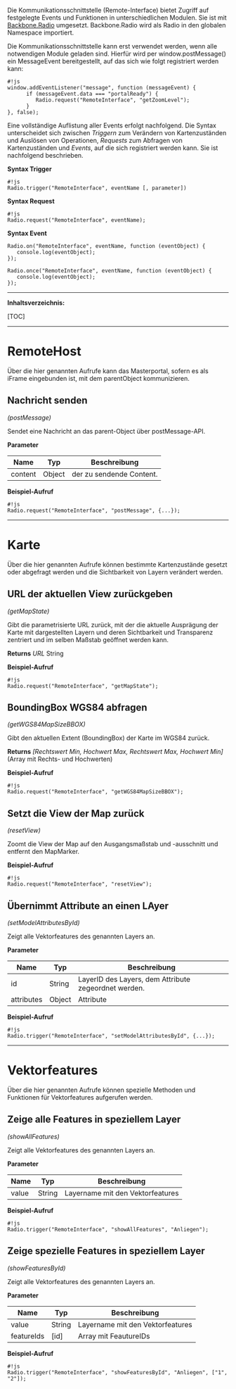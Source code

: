 Die Kommunikationsschnittstelle (Remote-Interface) bietet Zugriff auf festgelegte Events und Funktionen in unterschiedlichen Modulen. Sie ist mit [Backbone.Radio](https://github.com/marionettejs/backbone.radio) umgesetzt. Backbone.Radio wird als Radio in den globalen Namespace importiert.

Die Kommunikationsschnittstelle kann erst verwendet werden, wenn alle notwendigen Module geladen sind. Hierfür wird per window.postMessage() ein MessageEvent bereitgestellt, auf das sich wie folgt registriert werden kann:

```
#!js
window.addEventListener("message", function (messageEvent) {
      if (messageEvent.data === "portalReady") {
         Radio.request("RemoteInterface", "getZoomLevel");
      }
}, false);

```

Eine vollständige Auflistung aller Events erfolgt nachfolgend. Die Syntax unterscheidet sich zwischen *Triggern* zum Verändern von Kartenzuständen und Auslösen von Operationen, *Requests* zum Abfragen von Kartenzuständen und *Events*, auf die sich registriert werden kann. Sie ist nachfolgend beschrieben.


**Syntax Trigger**
```
#!js
Radio.trigger("RemoteInterface", eventName [, parameter])
```

**Syntax Request**
```
#!js
Radio.request("RemoteInterface", eventName);
```

**Syntax Event**
```
Radio.on("RemoteInterface", eventName, function (eventObject) {
   console.log(eventObject);
});

Radio.once("RemoteInterface", eventName, function (eventObject) {
   console.log(eventObject);
});
```

---
**Inhaltsverzeichnis:**

[TOC]

---
# **RemoteHost**

Über die hier genannten Aufrufe kann das Masterportal, sofern es als iFrame eingebunden ist, mit dem parentObject kommunizieren.

## Nachricht senden
*(postMessage)*

Sendet eine Nachricht an das parent-Object über postMessage-API.

**Parameter**

|Name|Typ|Beschreibung|
|----|---|------------|
|content|Object|der zu sendende Content.|

**Beispiel-Aufruf**
```
#!js
Radio.request("RemoteInterface", "postMessage", {...});
```

---
# **Karte**

Über die hier genannten Aufrufe können bestimmte Kartenzustände gesetzt oder abgefragt werden und die Sichtbarkeit von Layern verändert werden.

## URL der aktuellen View zurückgeben
*(getMapState)*

Gibt die parametrisierte URL zurück, mit der die aktuelle Ausprägung der Karte mit dargestellten Layern und deren Sichtbarkeit und Transparenz zentriert und im selben Maßstab geöffnet werden kann.


**Returns** *URL* String


**Beispiel-Aufruf**
```
#!js
Radio.request("RemoteInterface", "getMapState");
```

## BoundingBox WGS84 abfragen
*(getWGS84MapSizeBBOX)*

Gibt den aktuellen Extent (BoundingBox) der Karte im WGS84 zurück.


**Returns** *[Rechtswert Min, Hochwert Max, Rechtswert Max, Hochwert Min]* (Array mit Rechts- und Hochwerten)


**Beispiel-Aufruf**
```
#!js
Radio.request("RemoteInterface", "getWGS84MapSizeBBOX");
```

## Setzt die View der Map zurück
*(resetView)*

Zoomt die View der Map auf den Ausgangsmaßstab und -ausschnitt und entfernt den MapMarker.

**Beispiel-Aufruf**
```
#!js
Radio.request("RemoteInterface", "resetView");
```

## Übernimmt Attribute an einen LAyer
*(setModelAttributesById)*

Zeigt alle Vektorfeatures des genannten Layers an.

**Parameter**

|Name|Typ|Beschreibung|
|----|---|------------|
|id|String|LayerID des Layers, dem Attribute zegeordnet werden.|
|attributes|Object|Attribute|


**Beispiel-Aufruf**
```
#!js
Radio.trigger("RemoteInterface", "setModelAttributesById", {...});
```

---
# **Vektorfeatures**

Über die hier genannten Aufrufe können spezielle Methoden und Funktionen für Vektorfeatures aufgerufen werden.

## Zeige alle Features in speziellem Layer
*(showAllFeatures)*

Zeigt alle Vektorfeatures des genannten Layers an.

**Parameter**

|Name|Typ|Beschreibung|
|----|---|------------|
|value|String|Layername mit den Vektorfeatures|


**Beispiel-Aufruf**
```
#!js
Radio.trigger("RemoteInterface", "showAllFeatures", "Anliegen");
```

## Zeige spezielle Features in speziellem Layer
*(showFeaturesById)*

Zeigt alle Vektorfeatures des genannten Layers an.

**Parameter**

|Name|Typ|Beschreibung|
|----|---|------------|
|value|String|Layername mit den Vektorfeatures|
|featureIds|[id]|Array mit FeautureIDs|


**Beispiel-Aufruf**
```
#!js
Radio.trigger("RemoteInterface", "showFeaturesById", "Anliegen", ["1", "2"]);
```
